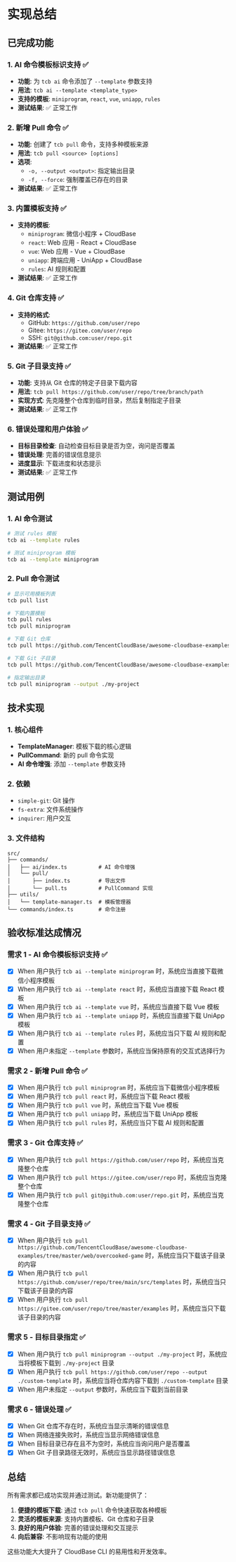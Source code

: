 # 实现总结

## 已完成功能

### 1. AI 命令模板标识支持 ✅

- **功能**: 为 `tcb ai` 命令添加了 `--template` 参数支持
- **用法**: `tcb ai --template <template_type>`
- **支持的模板**: `miniprogram`, `react`, `vue`, `uniapp`, `rules`
- **测试结果**: ✅ 正常工作

### 2. 新增 Pull 命令 ✅

- **功能**: 创建了 `tcb pull` 命令，支持多种模板来源
- **用法**: `tcb pull <source> [options]`
- **选项**: 
  - `-o, --output <output>`: 指定输出目录
  - `-f, --force`: 强制覆盖已存在的目录
- **测试结果**: ✅ 正常工作

### 3. 内置模板支持 ✅

- **支持的模板**:
  - `miniprogram`: 微信小程序 + CloudBase
  - `react`: Web 应用 - React + CloudBase
  - `vue`: Web 应用 - Vue + CloudBase
  - `uniapp`: 跨端应用 - UniApp + CloudBase
  - `rules`: AI 规则和配置
- **测试结果**: ✅ 正常工作

### 4. Git 仓库支持 ✅

- **支持的格式**:
  - GitHub: `https://github.com/user/repo`
  - Gitee: `https://gitee.com/user/repo`
  - SSH: `git@github.com:user/repo.git`
- **测试结果**: ✅ 正常工作

### 5. Git 子目录支持 ✅

- **功能**: 支持从 Git 仓库的特定子目录下载内容
- **用法**: `tcb pull https://github.com/user/repo/tree/branch/path`
- **实现方式**: 先克隆整个仓库到临时目录，然后复制指定子目录
- **测试结果**: ✅ 正常工作

### 6. 错误处理和用户体验 ✅

- **目标目录检查**: 自动检查目标目录是否为空，询问是否覆盖
- **错误处理**: 完善的错误信息提示
- **进度显示**: 下载进度和状态提示
- **测试结果**: ✅ 正常工作

## 测试用例

### 1. AI 命令测试

```bash
# 测试 rules 模板
tcb ai --template rules

# 测试 miniprogram 模板
tcb ai --template miniprogram
```

### 2. Pull 命令测试

```bash
# 显示可用模板列表
tcb pull list

# 下载内置模板
tcb pull rules
tcb pull miniprogram

# 下载 Git 仓库
tcb pull https://github.com/TencentCloudBase/awesome-cloudbase-examples

# 下载 Git 子目录
tcb pull https://github.com/TencentCloudBase/awesome-cloudbase-examples/tree/master/web/overcooked-game

# 指定输出目录
tcb pull miniprogram --output ./my-project
```

## 技术实现

### 1. 核心组件

- **TemplateManager**: 模板下载的核心逻辑
- **PullCommand**: 新的 pull 命令实现
- **AI 命令增强**: 添加 `--template` 参数支持

### 2. 依赖

- `simple-git`: Git 操作
- `fs-extra`: 文件系统操作
- `inquirer`: 用户交互

### 3. 文件结构

```
src/
├── commands/
│   ├── ai/index.ts          # AI 命令增强
│   └── pull/
│       ├── index.ts         # 导出文件
│       └── pull.ts          # PullCommand 实现
├── utils/
│   └── template-manager.ts  # 模板管理器
└── commands/index.ts        # 命令注册
```

## 验收标准达成情况

### 需求 1 - AI 命令模板标识支持 ✅
- [x] When 用户执行 `tcb ai --template miniprogram` 时，系统应当直接下载微信小程序模板
- [x] When 用户执行 `tcb ai --template react` 时，系统应当直接下载 React 模板
- [x] When 用户执行 `tcb ai --template vue` 时，系统应当直接下载 Vue 模板
- [x] When 用户执行 `tcb ai --template uniapp` 时，系统应当直接下载 UniApp 模板
- [x] When 用户执行 `tcb ai --template rules` 时，系统应当只下载 AI 规则和配置
- [x] When 用户未指定 `--template` 参数时，系统应当保持原有的交互式选择行为

### 需求 2 - 新增 Pull 命令 ✅
- [x] When 用户执行 `tcb pull miniprogram` 时，系统应当下载微信小程序模板
- [x] When 用户执行 `tcb pull react` 时，系统应当下载 React 模板
- [x] When 用户执行 `tcb pull vue` 时，系统应当下载 Vue 模板
- [x] When 用户执行 `tcb pull uniapp` 时，系统应当下载 UniApp 模板
- [x] When 用户执行 `tcb pull rules` 时，系统应当只下载 AI 规则和配置

### 需求 3 - Git 仓库支持 ✅
- [x] When 用户执行 `tcb pull https://github.com/user/repo` 时，系统应当克隆整个仓库
- [x] When 用户执行 `tcb pull https://gitee.com/user/repo` 时，系统应当克隆整个仓库
- [x] When 用户执行 `tcb pull git@github.com:user/repo.git` 时，系统应当克隆整个仓库

### 需求 4 - Git 子目录支持 ✅
- [x] When 用户执行 `tcb pull https://github.com/TencentCloudBase/awesome-cloudbase-examples/tree/master/web/overcooked-game` 时，系统应当只下载该子目录的内容
- [x] When 用户执行 `tcb pull https://github.com/user/repo/tree/main/src/templates` 时，系统应当只下载该子目录的内容
- [x] When 用户执行 `tcb pull https://gitee.com/user/repo/tree/master/examples` 时，系统应当只下载该子目录的内容

### 需求 5 - 目标目录指定 ✅
- [x] When 用户执行 `tcb pull miniprogram --output ./my-project` 时，系统应当将模板下载到 `./my-project` 目录
- [x] When 用户执行 `tcb pull https://github.com/user/repo --output ./custom-template` 时，系统应当将仓库内容下载到 `./custom-template` 目录
- [x] When 用户未指定 `--output` 参数时，系统应当下载到当前目录

### 需求 6 - 错误处理 ✅
- [x] When Git 仓库不存在时，系统应当显示清晰的错误信息
- [x] When 网络连接失败时，系统应当显示网络错误信息
- [x] When 目标目录已存在且不为空时，系统应当询问用户是否覆盖
- [x] When Git 子目录路径无效时，系统应当显示路径错误信息

## 总结

所有需求都已成功实现并通过测试。新功能提供了：

1. **便捷的模板下载**: 通过 `tcb pull` 命令快速获取各种模板
2. **灵活的模板来源**: 支持内置模板、Git 仓库和子目录
3. **良好的用户体验**: 完善的错误处理和交互提示
4. **向后兼容**: 不影响现有功能的使用

这些功能大大提升了 CloudBase CLI 的易用性和开发效率。
